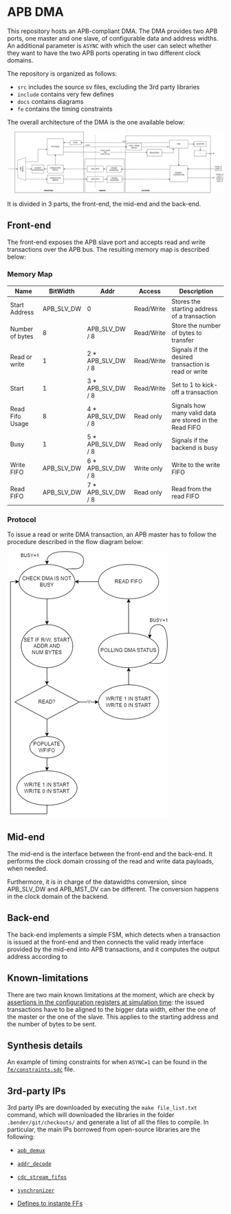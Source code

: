 # APB DMA

This repository hosts an APB-compliant DMA. The DMA provides two APB ports, one master and one slave, of configurable data and address widths.
An additional parameter is `ASYNC` with which the user can select whether they want to have the two APB ports operating in two different clock domains.

The repository is organized as follows:

 * `src` includes the source sv files, excluding the 3rd party libraries
 * `include` contains very few defines
 * `docs` contains diagrams
 * `fe` contains the timing constraints

The overall architecture of the DMA is the one available below:

![image](./docs/block_diagram.png)

It is divided in 3 parts, the front-end, the mid-end and the back-end.

## Front-end

The front-end exposes the APB slave port and accepts read and write transactions over the APB bus. The resulting memory map is described below:

### Memory Map

| Name  | BitWidth  | Addr | Access | Description |
|--|--|--|--|--|
| Start Address | APB_SLV_DW | 0 | Read/Write |Stores the starting address of a transaction |
| Number of bytes | 8 | APB_SLV_DW / 8| Read/Write | Store the number of bytes to transfer|
| Read or write | 1 | 2 * APB_SLV_DW / 8| Read/Write | Signals if the desired transaction is read or write |
| Start | 1 | 3 * APB_SLV_DW / 8| Read/Write | Set to 1 to kick-off a transaction |
| Read Fifo Usage | 8 | 4 * APB_SLV_DW / 8| Read only | Signals how many valid data are stored in the Read FIFO |
| Busy | 1 | 5 * APB_SLV_DW / 8| Read only | Signals if the backend is busy |
| Write FIFO | APB_SLV_DW | 6 * APB_SLV_DW / 8| Write only | Write to the write FIFO |
| Read FIFO | APB_SLV_DW | 7 * APB_SLV_DW / 8| Read only | Read from the read FIFO |

### Protocol

To issue a read or write DMA transaction, an APB master has to follow the procedure described in the flow diagram below:

![image](./docs/flow_diagram.png)

## Mid-end

The mid-end is the interface between the front-end and the back-end.
It performs the clock domain crossing of the read and write data payloads, when needed.

Furthermore, it is in charge of the datawidths conversion, since APB_SLV_DW and APB_MST_DV can be different.
The conversion happens in the clock domain of the backend.

## Back-end

The back-end implements a simple FSM, which detects when a transaction is issued at the front-end and then connects the valid ready interface provided by the mid-end into APB transactions, and it computes the output address according to  

## Known-limitations

There are two main known limitations at the moment, which are check by [assertions in the configuration registers at simulation time](./src/apbdma_cfg_regs.sv#L110-L118): the issued transactions have to be aligned to the bigger data width, either the one of the master or the one of the slave. This applies to the starting address and the number of bytes to be sent.

## Synthesis details

An example of timing constraints for when `ASYNC=1` can be found in the [`fe/constraints.sdc`](./fe/constraints.sdc) file. 

## 3rd-party IPs

3rd party IPs are downloaded by executing the `make file_list.txt` command, which will downloaded the libraries in the folder `.bender/git/checkouts/` and generate a list of all the files to compile.
In particular, the main IPs borrowed from open-source libraries are the following:

 * [`apb_demux`](https://github.com/pulp-platform/apb/blob/master/src/apb_demux.sv)

 * [`addr_decode`](https://github.com/pulp-platform/common_cells/blob/master/src/addr_decode.sv)

 * [`cdc_stream_fifos`](https://github.com/pulp-platform/common_cells/blob/master/src/cdc_fifo_gray.sv)

 * [`synchronizer`](https://github.com/pulp-platform/common_cells/blob/master/src/sync_wedge.sv)

 * [Defines to instante FFs](https://github.com/pulp-platform/common_cells/blob/master/include/common_cells/registers.svh)